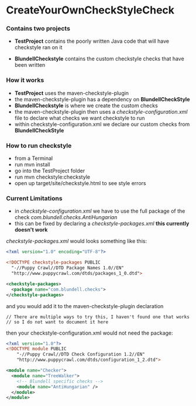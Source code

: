 CreateYourOwnCheckStyleCheck
============================

<h3>Contains two projects</h3>

 - **TestProject** contains the poorly written Java code that will have checkstyle ran on it

 - **BlundellCheckstyle** contains the custom checkstyle checks that have been written

<h3>How it works</h3>

 - **TestProject** uses the maven-checkstyle-plugin
 - the maven-checkstyle-plugin has a dependency on **BlundellCheckStyle**
 - **BlundellCheckstyle** is where we create the custom checks
 - the maven-checkstyle-plugin then uses a *checkstyle-configuration.xml* file to declare what checks we want checkstyle to run
 - within checkstyle-configuration.xml we declare our custom checks from **BlundellCheckStyle**


<h3>How to run checkstyle</h3>

 - from a Terminal
 - run mvn install
 - go into the TestProject folder
 - run mvn checkstyle:checkstyle
 - open up target/site/checkstyle.html to see style errors


<h3>Current Limitations</h3>

 - in *checkstyle-configuration.xml* we have to use the full package of the check *com.blundell.checks.AntiHungarian*
 - this can be fixed by declaring a *checkstyle-packages.xml* **this currently doesn't work**


*checkstyle-packages.xml* would looks something like this:

```xml
<?xml version="1.0" encoding="UTF-8"?>

<!DOCTYPE checkstyle-packages PUBLIC
  "-//Puppy Crawl//DTD Package Names 1.0//EN"
  "http://www.puppycrawl.com/dtds/packages_1_0.dtd">

<checkstyle-packages>
  <package name="com.blundell.checks">
</checkstyle-packages>
```
     
and you would add it to the maven-checkstyle-plugin declaration

    // There are multiple ways to try this, I haven't found one that works
    // so I do not want to document it here

then your checkstyle-configuration.xml would not need the package:

```xml
<?xml version="1.0"?>
<!DOCTYPE module PUBLIC
    "-//Puppy Crawl//DTD Check Configuration 1.2//EN"
    "http://www.puppycrawl.com/dtds/configuration_1_2.dtd">

<module name="Checker">
  <module name="TreeWalker">
    <!-- Blundell specific checks -->
    <module name="AntiHungarian" />
  </module>
</module>
```

